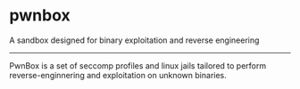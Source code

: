 # pwnbox
A sandbox designed for binary exploitation and reverse engineering

---

PwnBox is a set of seccomp profiles and linux jails tailored to perform reverse-enginnering and
exploitation on unknown binaries.



